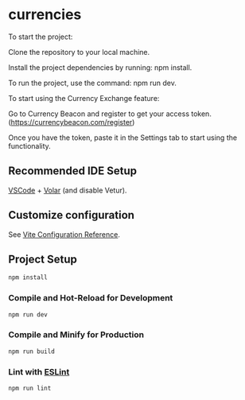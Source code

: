 # currencies

To start the project:

Clone the repository to your local machine.

Install the project dependencies by running: npm install.

To run the project, use the command: npm run dev.

To start using the Currency Exchange feature:

Go to Currency Beacon and register to get your access token.(https://currencybeacon.com/register)

Once you have the token, paste it in the Settings tab to start using the functionality.

## Recommended IDE Setup

[VSCode](https://code.visualstudio.com/) + [Volar](https://marketplace.visualstudio.com/items?itemName=Vue.volar) (and disable Vetur).

## Customize configuration

See [Vite Configuration Reference](https://vite.dev/config/).

## Project Setup

```sh
npm install
```

### Compile and Hot-Reload for Development

```sh
npm run dev
```

### Compile and Minify for Production

```sh
npm run build
```

### Lint with [ESLint](https://eslint.org/)

```sh
npm run lint
```
